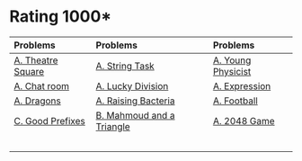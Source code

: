 # Rating 1000*
| Problems | Problems | Problems |
| :- | :- | :- |
| [A. Theatre Square](https://codeforces.com/problemset/problem/1/A) | [A. String Task](https://codeforces.com/problemset/problem/118/A) | [A. Young Physicist](https://codeforces.com/problemset/problem/69/A) |
| [A. Chat room](https://codeforces.com/problemset/problem/58/A) | [A. Lucky Division](https://codeforces.com/problemset/problem/122/A) | [A. Expression](https://codeforces.com/problemset/problem/479/A) |
| [A. Dragons](https://codeforces.com/problemset/problem/230/A) | [A. Raising Bacteria](https://codeforces.com/problemset/problem/579/A) | [A. Football](https://codeforces.com/problemset/problem/43/A) |
| [C. Good Prefixes](https://codeforces.com/problemset/problem/1985/C) | [B. Mahmoud and a Triangle](https://codeforces.com/problemset/problem/766/B) | [A. 2048 Game](https://codeforces.com/problemset/problem/1221/A) |
| []() | []() | []() |
| []() | []() | []() |
| []() | []() | []() |
| []() | []() | []() |
| []() | []() | []() |